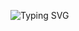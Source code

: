 ![Typing SVG](https://readme-typing-svg.herokuapp.com/?lines=HEY+GUYS+I+AM+MAHESH+KADALI+SO+YOU+WANNA+KNOW+ABOUT+ME;SO+I'LL+SAY+YOU+THEN+I+AM+STUDYING+10TH+CLASS+CURRENTLY)</p>
<p align="center">
